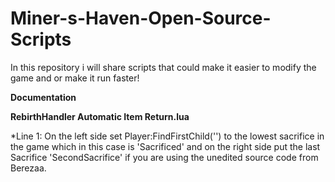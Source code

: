 # Miner-s-Haven-Open-Source-Scripts
In this repository i will share scripts that could make it easier to modify the game and or make it run faster!

**Documentation**

**RebirthHandler Automatic Item Return.lua**

*Line 1: On the left side set Player:FindFirstChild('') to the lowest sacrifice in the game which in this case is 'Sacrificed' and on the right side put the last Sacrifice 'SecondSacrifice' if you are using the unedited source code from Berezaa.
